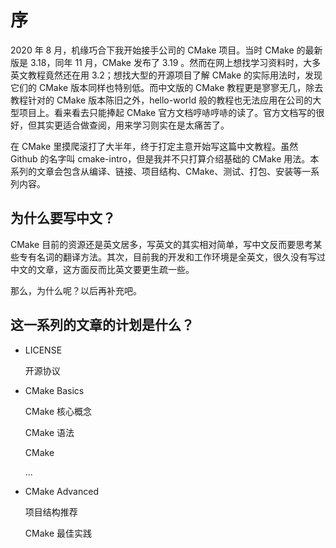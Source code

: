 # 序
2020 年 8 月，机缘巧合下我开始接手公司的 CMake 项目。当时 CMake 的最新版是 3.18，同年 11 月，CMake 发布了 3.19 。然而在网上想找学习资料时，大多英文教程竟然还在用 3.2；想找大型的开源项目了解 CMake 的实际用法时，发现它们的 CMake 版本同样也特别低。而中文版的 CMake 教程更是寥寥无几，除去教程针对的 CMake 版本陈旧之外，hello-world 般的教程也无法应用在公司的大型项目上。看来看去只能捧起 CMake 官方文档哼哧哼哧的读了。官方文档写的很好，但其实更适合做查阅，用来学习则实在是太痛苦了。

在 CMake 里摸爬滚打了大半年，终于打定主意开始写这篇中文教程。虽然 Github 的名字叫 cmake-intro，但是我并不只打算介绍基础的 CMake 用法。本系列的文章会包含从编译、链接、项目结构、CMake、测试、打包、安装等一系列内容。

## 为什么要写中文？

CMake 目前的资源还是英文居多，写英文的其实相对简单，写中文反而要思考某些专有名词的翻译方法。其次，目前我的开发和工作环境是全英文，很久没有写过中文的文章，这方面反而比英文要更生疏一些。

那么，为什么呢？以后再补充吧。

## 这一系列的文章的计划是什么？

- LICENSE

  开源协议

- CMake Basics

  CMake 核心概念

  CMake 语法

  CMake 

  ...

- CMake Advanced

  项目结构推荐

  CMake 最佳实践
